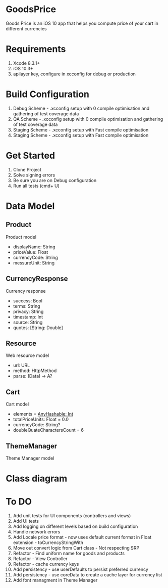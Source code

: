 # GoodsPrice

Goods Price is an iOS 10 app that helps you compute price of your cart in different currencies

# Requirements
1. Xcode 8.3.1+
2. iOS 10.3+
3. apilayer key, configure in xcconfig for debug or production

# Build Configuration
1. Debug Scheme - .xcconfig setup with 0 compile optimisation and gathering  of test coverage data
2. QA Scheme - .xcconfig setup with 0 compile optimisation and gathering of test coverage data
3. Staging Scheme - .xcconfig setup with Fast compile optimisation
4. Staging Scheme - .xcconfig setup with Fast compile optimisation


# Get Started
1. Clone Project 
2. Solve signing errors
3. Be sure you are on Debug configuration
4. Run all tests (cmd+ U)

# Data Model

## Product
Product model
- displayName: String
- priceValue: Float
- currencyCode: String
- messureUnit: String

## CurrencyResponse
Currency response 
- success: Bool
- terms: String
- privacy: String
- timestamp: Int
- source: String
- quotes: [String: Double]

## Resource
Web resource model
- url: URL
- method: HttpMethod
- parse: (Data) -> A?

## Cart
Cart model
- elements = [AnyHashable: Int]()
- totalPriceUnits: Float = 0.0
- currencyCode: String?
- doubleQuateCharactersCount = 6

## ThemeManager
Theme Manager model  

# Class diagram

# To DO
1. Add unit tests for UI components (controllers and views) 
2. Add UI tests 
3. Add logging on different levels based on build configuration
4. Handle network errors 
5. Add Locale price format - now uses default current format in Float extension - toCurrencyStringWith
6. Move out convert logic from Cart class - Not respecting SRP 
7. Refactor - Find uniform name for goods and products
8. Refactor - View Controller
9. Refactor - cache currency keys 
10. Add persistency - use userDefaults to persist preferred currency
11. Add persistency - use coreData to create a cache layer for currency list
12. Add font managment in Theme Manager
